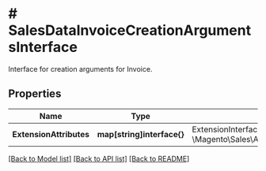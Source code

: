 # # SalesDataInvoiceCreationArgumentsInterface
Interface for creation arguments for Invoice.

## Properties 


Name | Type | Description | Notes
------------ | ------------- | ------------- | -------------
**ExtensionAttributes**| **map[string]interface{}** | ExtensionInterface class for @see \\Magento\\Sales\\Api\\Data\\InvoiceCreationArgumentsInterface  | [optional]


[[Back to Model list]](../../README.md#models) [[Back to API list]](../../README.md#endpoints) [[Back to README]](../../README.md)

